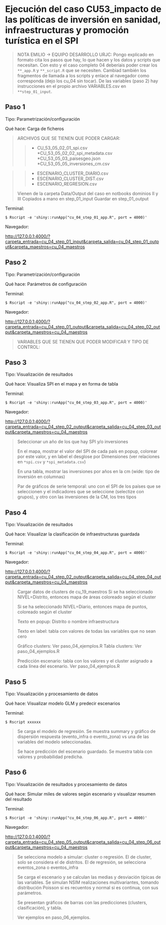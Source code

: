 Ejecución del caso CU53_impacto de las políticas de inversión en sanidad, infraestructuras y promoción turística en el SPI
========================================================================


>NOTA EMILIO -> EQUIPO DESARROLLO URJC: Pongo explicado en formato cita los pasos que hay, lo
que hacen y los datos y scripts que necesitan. Con esto y el caso completo 04 
deberíais poder crear los `**_app.R` y `**_script.R` que se necesiten. Cambiad
también los fragmentos de llamada a los scripts y enlace al navegador como corresponda
(dejo los cu_04 sin tocar). De las variables (paso 2) hay instrucciones en el propio
archivo VARIABLES.csv en `**step_01_input`.


Paso 1
------

Tipo: Parametrización/configuración

Qué hace: Carga de ficheros


> ARCHIVOS QUE SE TIENEN QUE PODER CARGAR:
>> * CU_53_05_02_01_spi.csv
>> *CU_53_05_02_02_spi_metadata.csv
>> *CU_53_05_03_paisesgeo.json
>> *CU_53_05_05_inversiones_cm.csv


>> * ESCENARIO_CLUSTER_DIARIO.csv
>> * ESCENARIO_CLUSTER_DIST.csv
>> * ESCENARIO_REGRESION.csv
>
>Vienen de la carpeta Data/Output del caso en notbooks dominios II y III
>Copiados a mano en step_01_input
>Guardar en step_01_output




Terminal:

````
$ Rscript -e 'shiny::runApp("cu_04_step_01_app.R", port = 4000)'
````

Navegador:

http://127.0.0.1:4000/?carpeta_entrada=cu_04_step_01_input&carpeta_salida=cu_04_step_01_output&carpeta_maestros=cu_04_maestros


Paso 2
------

Tipo: Parametrización/configuración

Qué hace: Parámetros de configuración

Terminal:

````
$ Rscript -e 'shiny::runApp("cu_04_step_02_app.R", port = 4000)'
````

Navegador:

http://127.0.0.1:4000/?carpeta_entrada=cu_04_step_01_output&carpeta_salida=cu_04_step_02_output&carpeta_maestros=cu_04_maestros


> VARIABLES QUE SE TIENEN QUE PODER MODIFICAR Y TIPO DE CONTROL:


Paso 3
------

Tipo: Visualización de resultados

Qué hace: Visualiza SPI en el mapa y en forma de tabla

Terminal:

````
$ Rscript -e 'shiny::runApp("cu_04_step_03_app.R", port = 4000)'
````

Navegador:

http://127.0.0.1:4000/?carpeta_entrada=cu_04_step_02_output&carpeta_salida=cu_04_step_03_output&carpeta_maestros=cu_04_maestros

>Seleccionar un año de los que hay SPI y/o inversiones
>
>En el mapa, mostrar el valor del SPI de cada país en popup, colorear por este valor,
>y en label el desglose por Dimensiones (ver relaciones en `*spi.csv` y `*spi_metadata.csv`)
>
> En una tabla, mostrar las inversiones por años en la cm (wide: tipo de inversión en columnas)
>
>Par de gráficos de serie temporal: uno con el SPI de los países que se seleccionen y el indicadores que se seleccione (selectize con grupos), y otro
> con las inversiones de la CM, los tres tipos


Paso 4
------

Tipo: Visualización de resultados

Qué hace: Visualizar la clasificación de infraestructuras guardada


Terminal:

````
$ Rscript -e 'shiny::runApp("cu_04_step_04_app.R", port = 4000)'
````

Navegador:

http://127.0.0.1:4000/?carpeta_entrada=cu_04_step_02_output&carpeta_salida=cu_04_step_04_output&carpeta_maestros=cu_04_maestros


>Cargar datos de clusters de cu_19_maestros
>Si se ha seleccionado NIVEL=Distrito, entonces mapa de áreas coloreado según el cluster
>
>Si se ha seleccionado NIVEL=Diario, entonces mapa de puntos, coloreado según el cluster
>
>Texto en popup: Distrito o nombre infraestructura
>
>Texto en label: tabla con valores de todas las variables que no sean cero 
>
>Gráfico clusters: Ver paso_04_ejemplos.R
>Tabla clusters: Ver paso_04_ejemplos.R
>
> Predicción escenario: tabla con los valores y el cluster asignado a cada línea
del escenario. Ver paso_04_ejemplos.R


Paso 5
------

Tipo: Visualización y procesamiento de datos

Qué hace: Visualizar modelo GLM y predecir escenarios


Terminal:

````
$ Rscript xxxxxx
````

>Se carga el modelo de regresión. Se muestra summary y gráfico de dispersión
respuesta (evento_infra o evento_zona) vs una de las variables del modelo
seleccionadas.
>
>Se hace predicción del escenario guardado. Se muestra tabla con valores y 
probabilidad predicha.


Paso 6
------

Tipo: Visualización de resultados y procesamiento de datos

Qué hace: Simular miles de valores según escenario y visualizar resumen del resultado

Terminal:

````
$ Rscript -e 'shiny::runApp("cu_04_step_06_app.R", port = 4000)'
````

Navegador:

http://127.0.0.1:4000/?carpeta_entrada=cu_04_step_05_output&carpeta_salida=cu_04_step_06_output&carpeta_maestros=cu_04_maestros

>Se selecciona modelo a simular: cluster o regresión. El de cluster, solo se considera el de distritos.
>El de regresión, se selecciona eventos_zona o eventos_infra
>
>Se carga el escenario y se calculan las medias y desviación típicas de las variables.
>Se simulan NSIM realizaciones multivariantes, tomando distribución Poisson si es
>recuentos y normal si es continua, con sus parámetros.
>
>Se presentan gráficos de barras con las predicciones (clusters, clasificación), y
tabla.
>
>Ver ejemplos en paso_06_ejemplos.



